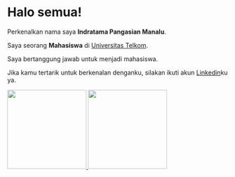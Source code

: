 # Halo semua! 

Perkenalkan nama saya **Indratama Pangasian Manalu**.

Saya seorang **Mahasiswa** di [Universitas Telkom](https://telkomuniversity.ac.id/).

Saya bertanggung jawab untuk menjadi mahasiswa.

Jika kamu tertarik untuk berkenalan denganku, silakan ikuti akun [Linkedin](https://www.linkedin.com/in/indratama-pangasian-manalu-847950143/)ku ya.

<p align="left">
<a href="https://github.com/gilangadhan">
  <img height="180em" src="https://github-readme-stats-eight-theta.vercel.app/api?username=ianindratama&show_icons=true&theme=algolia&include_all_commits=true&count_private=true"/>
  <img height="180em" src="https://github-readme-stats-eight-theta.vercel.app/api/top-langs/?username=ianindratama&layout=compact&langs_count=8&theme=algolia"/>
</a>
</p>
